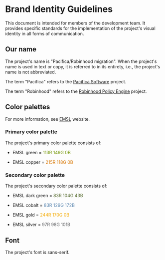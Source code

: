 # Brand Identity Guidelines

This document is intended for members of the development team.
It provides specific standards for the implementation of the project's visual
identity in all forms of communication.

## Our name

The project's name is "Pacifica/Robinhood migration".
When the project's name is used in text or copy, it is referred to in its
entirety, i.e., the project's name is not abbreviated.

The term "Pacifica" refers to the [Pacifica Software](https://github.com/pacifica)
project.

The term "Robinhood" refers to the [Robinhood Policy Engine](https://github.com/cea-hpc/robinhood)
project.

## Color palettes

For more information, see [EMSL](https://www.emsl.pnl.gov/emslweb/) website.

### Primary color palette

The project's primary color palette consists of:

* EMSL green = <span style="color: #719500;">113R 149G 0B</span>

* EMSL copper = <span style="color: #D77600;">215R 118G 0B</span>

### Secondary color palette

The project's secondary color palette consists of:

* EMSL dark green = <span style="color: #53682B;">83R 104G 43B</span>

* EMSL cobalt = <span style="color: #5381AC;">83R 129G 172B</span>

* EMSL gold = <span style="color: #F4AA00;">244R 170G 0B</span>

* EMSL silver = <span style="color: #616265;">97R 98G 101B</span>

## Font

The project's font is sans-serif.
